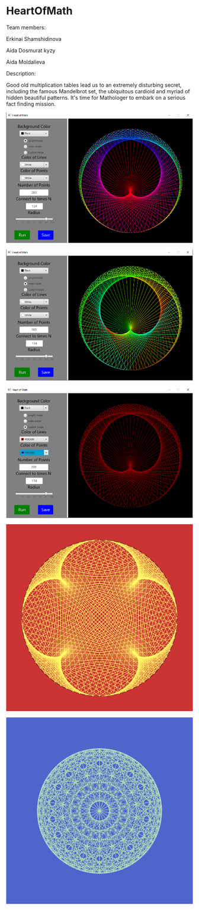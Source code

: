 # HeartOfMath

Team members:

Erkinai Shamshidinova

Aida Dosmurat kyzy

Aida Moldalieva

Description:

Good old multiplication tables lead us to an extremely disturbing secret, including the famous Mandelbrot set, the ubiquitous cardioid and myriad of hidden beautiful patterns. It's time for Mathologer to embark on a serious fact finding mission.

![Alt text](https://github.com/abzh00/HeartOfMath/blob/master/captures/update.PNG?raw=true "Optional Title")

![Alt text](https://github.com/abzh00/HeartOfMath/blob/master/captures/%D0%A1%D0%BD%D0%B8%D0%BC%D0%BE%D0%BA1.PNG?raw=true "Optional Title")

![Alt text](https://github.com/abzh00/HeartOfMath/blob/master/captures/%D0%A1%D0%BD%D0%B8%D0%BC%D0%BE%D0%BA2.PNG?raw=true "Optional Title")

![Alt text](https://github.com/abzh00/HeartOfMath/blob/master/captures/myCircle2.png?raw=true "Optional Title")

![Alt text](https://github.com/abzh00/HeartOfMath/blob/master/captures/myCircle3.png?raw=true "Optional Title")
